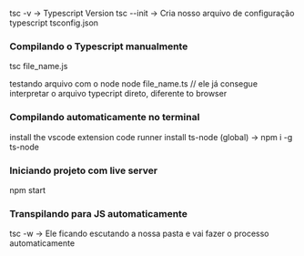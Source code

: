 tsc -v -> Typescript Version
tsc --init -> Cria nosso arquivo de configuração typescript tsconfig.json

### Compilando o Typescript manualmente

tsc file_name.js

testando arquivo com o node
node file_name.ts // ele já consegue interpretar o arquivo typecript direto, diferente to browser

### Compilando automaticamente no terminal

install the vscode extension code runner
install ts-node (global) -> npm i -g ts-node

### Iniciando projeto com live server

npm start

### Transpilando para JS automaticamente

tsc -w -> Ele ficando escutando a nossa pasta
e vai fazer o processo automaticamente
